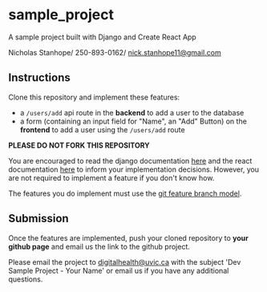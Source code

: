# sample_project
A sample project built with Django and Create React App

Nicholas Stanhope/
250-893-0162/
nick.stanhope11@gmail.com

## Instructions
Clone this repository and implement these features:
- a `/users/add` api route in the **backend** to add a user to the database
- a form (containing an input field for "Name", an "Add" Button) on the **frontend** to add a user using the `/users/add` route

**PLEASE DO NOT FORK THIS REPOSITORY**

You are encouraged to read the django documentation [here](https://docs.djangoproject.com/en/3.0/intro/) and the react documentation [here](https://reactjs.org/docs/react-api.html) to inform your implementation decisions. However, you are not required to implement a feature if you don't know how.

The features you do implement must use the [git feature branch model](https://www.atlassian.com/git/tutorials/comparing-workflows/feature-branch-workflow). 

## Submission

Once the features are implemented, push your cloned repository to **your github page** and email us the link to the github project. 

Please email the project to digitalhealth@uvic.ca with the subject 'Dev Sample Project - Your Name' or email us if you have any additional questions.
